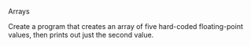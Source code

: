 Arrays

Create a program that creates an array of five hard-coded floating-point values, then prints out just the second value. 